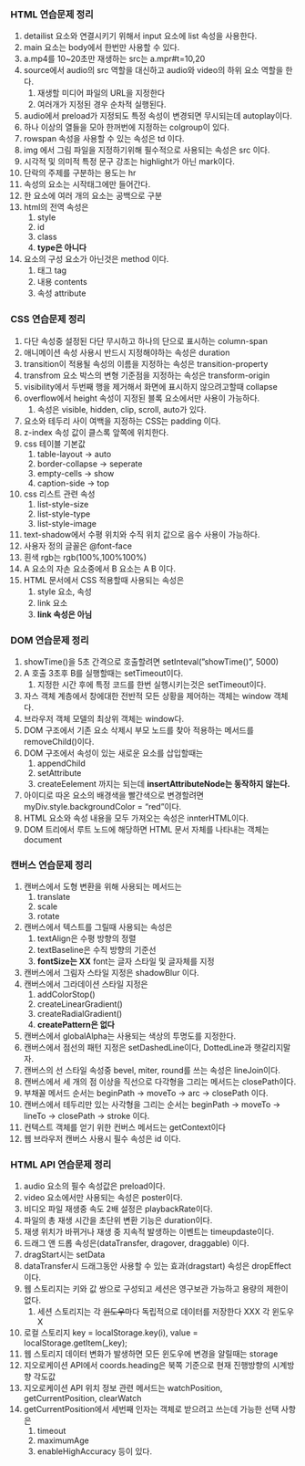 ### HTML 연습문제 정리

1. detailist 요소와 연결시키기 위해서 input 요소에 list 속성을 사용한다.
2. main 요소는 body에서 한번만 사용할 수 있다.
3. a.mp4를 10~20초만 재생하는 src는 a.mpr#t=10,20
4. source에서 audio의 src 역할을 대신하고 audio와 video의 하위 요소 역할을 한다.
    1. 재생할 미디어 파일의 URL을 지정한다
    2. 여러개가 지정된 경우 순차적 실행된다.
5. audio에서 preload가 지정되도 특정 속성이 변경되면 무시되는데 autoplay이다.
6. 하나 이상의 열들을 모아 한꺼번에 지정하는 colgroup이 있다.
7. rowspan 속성을 사용할 수 있는 속성은 td 이다.
8. img 에서 그림 파일을 지정하기위해 필수적으로 사용되는 속성은 src 이다.
9. 시각적 및 의미적 특정 문구 강조는 highlight가 아닌 mark이다.
10. 단락의 주제를 구분하는 용도는 hr
11. 속성의 요소는 시작태그에만 들어간다.
12. 한 요소에 여러 개의 요소는 공백으로 구분
13. html의 전역 속성은 
    1. style
    2. id
    3. class
    4. **type은 아니다**
14. 요소의 구성 요소가 아닌것은 method 이다.
    1. 태그 tag
    2. 내용 contents
    3. 속성 attribute

### CSS 연습문제 정리

1. 다단 속성중 설정된 다단 무시하고 하나의 단으로 표시하는 column-span
2. 애니메이션 속성 사용시 반드시 지정해야하는 속성은 duration
3. transition이 적용될 속성의 이름을 지정하는 속성은 transition-property
4. transfrom 요소 박스의 변형 기준점을 지정하는 속성은 transform-origin
5. visibility에서 두번째 행을 제거해서 화면에 표시하지 않으려고할때 collapse
6. overflow에서 height 속성이 지정된 블록 요소에서만 사용이 가능하다.
    1. 속성은 visible, hidden, clip, scroll, auto가 있다.
7. 요소와 테두리 사이 여백을 지정하는 CSS는 padding 이다.
8. z-index 속성 값이 클스록 앞쪽에 위치한다.
9. css 테이블 기본값
    1. table-layout → auto
    2. border-collapse → seperate
    3. empty-cells → show
    4. caption-side → top
10. css 리스트 관련 속성
    1. list-style-size
    2. list-style-type
    3. list-style-image
11. text-shadow에서 수평 위치와 수직 위치 값으로 음수 사용이 가능하다.
12. 사용자 정의 글꼴은 @font-face
13. 흰색 rgb는 rgb(100%,100%100%)
14. A 요소의 자손 요소중에서 B 요소는 A B 이다.
15. HTML 문서에서 CSS 적용할때 사용되는 속성은
    1. style 요소, 속성
    2. link 요소 
    3. **link 속성은 아님**

### DOM 연습문제 정리

1. showTime()을 5초 간격으로 호출할려면 setInteval(”showTime()”, 5000)
2. A 호출 3초후 B를 실행할때는 setTimeout이다.
    1. 지정한 시간 후에 특정 코드를 한번 실행시키는것은 setTimeout이다.
3. 자스 객체 계층에서 창에대한 전반적 모든 상황을 제어하는 객체는 window 객체다.
4. 브라우저 객체 모델의 최상위 객체는 window다.
5. DOM 구조에서 기존 요소 삭제시 부모 노드를 찾아 적용하는 메서드를 removeChild()이다.
6. DOM 구조에서  속성이 있는 새로운 요소를 삽입할때는
    1. appendChild
    2. setAttribute
    3. createEelement 까지는 되는데 **insertAttributeNode는 동작하지 않는다.** 
7. 아이디로 따온 요소의 배경색을 빨간색으로 변경할려면 myDiv.style.backgroundColor = “red”이다.
8. HTML 요소와 속성 내용을 모두 가져오는 속성은 innterHTML이다.
9. DOM 트리에서 루트 노드에 해당하면 HTML 문서 자체를 나타내는 객체는 document

### 캔버스 연습문제 정리

1. 캔버스에서 도형 변환을 위해 사용되는 메서드는
    1. translate
    2. scale
    3. rotate
2. 캔버스에서 텍스트를 그릴때 사용되는 속성은
    1. textAlign은 수평 방향의 정렬
    2. textBaseline은 수직 방향의 기준선
    3. **fontSize는 XX** font는 글자 스타일 및 글자체를 지정
3. 캔버스에서 그림자 스타일 지정은 shadowBlur 이다.
4. 캔버스에서 그라데이션 스타일 지정은
    1. addColorStop()
    2. createLinearGradient()
    3. createRadialGradient()
    4. **createPattern은 없다**
5. 캔버스에서 globalAlpha는 사용되는 색상의 투명도를 지정한다.
6. 캔버스에서 점선의 패턴 지정은 setDashedLine이다, DottedLine과 햇갈리지말자.
7. 캔버스의 선 스타일 속성중 bevel, miter, round를 쓰는 속성은 lineJoin이다.
8. 캔버스에서 세 개의 점 이상을 직선으로 다각형을 그리는 메서드는 closePath이다.
9. 부채꼴 메서드 순서는 beginPath → moveTo → arc → closePath 이다.
10. 캔버스에서 테두리만 있는 사각형을 그리는 순서는 beginPath → moveTo → lineTo → closePath → stroke 이다.
11. 컨텍스트 객체를 얻기 위한 컨버스 메서드는 getContext이다
12. 웹 브라우저 캔버스 사용시 필수 속성은 id 이다.

### HTML API 연습문제 정리

1. audio 요소의 필수 속성값은 preload이다.
2. video 요소에서만 사용되는 속성은 poster이다.
3. 비디오 파일 재생중 속도 2배 설정은 playbackRate이다.
4. 파일의 총 재생 시간을 초단위 변환 기능은 duration이다.
5. 재생 위치가 바뀌거나 재생 중 지속적 발생하는 이벤트는 timeupdaste이다.
6. 드래그 앤 드롭 속성은(dataTransfer, dragover, draggable) 이다.
7. dragStart시는 setData
8. dataTransfer시 드래그동안 사용할 수 있는 효과(dragstart) 속성은 dropEffect이다.
9. 웹 스토리지는 키와 값 쌍으로 구성되고 세션은 영구보관 가능하고 용량의 제한이 없다.
    1. 세션 스토리지는 각 ~~윈도우~~마다 독립적으로 데이터를 저장한다 XXX 각 윈도우 X
10. 로컬 스토리지 key = localStorage.key(i), value = localStorage.getItem(_key);
11. 웹 스토리지 데이터 변화가 발생하면 모든 윈도우에 변경을 알릴때는 storage
12. 지오로케이션 API에서 coords.heading은 북쪽 기준으로 현재 진행방향의 시계방향 각도값
13. 지오로케이션 API 위치 정보 관련 메서드는 watchPosition, getCurrentPosition, clearWatch
14. getCurrentPosition에서 세번째 인자는 객체로 받으려고 쓰는데 가능한 선택 사항은
    1. timeout
    2. maximumAge
    3. enableHighAccuracy 등이 있다.
